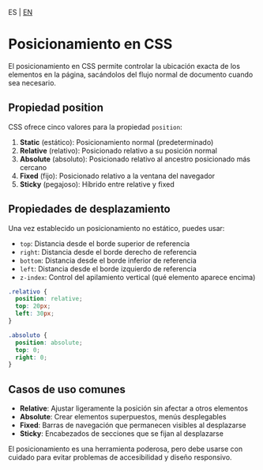 <!-- MULTILANGUAJE MENU START -->
ES | [EN](https://lckpig.gitbook.io/practical-dev-handbook/css/box-model/positioning)
<!-- MULTILANGUAJE MENU END -->

# Posicionamiento en CSS

El posicionamiento en CSS permite controlar la ubicación exacta de los elementos en la página, sacándolos del flujo normal de documento cuando sea necesario.

## Propiedad position

CSS ofrece cinco valores para la propiedad `position`:

1. **Static** (estático): Posicionamiento normal (predeterminado)
2. **Relative** (relativo): Posicionado relativo a su posición normal
3. **Absolute** (absoluto): Posicionado relativo al ancestro posicionado más cercano
4. **Fixed** (fijo): Posicionado relativo a la ventana del navegador
5. **Sticky** (pegajoso): Híbrido entre relative y fixed

## Propiedades de desplazamiento

Una vez establecido un posicionamiento no estático, puedes usar:

- `top`: Distancia desde el borde superior de referencia
- `right`: Distancia desde el borde derecho de referencia
- `bottom`: Distancia desde el borde inferior de referencia
- `left`: Distancia desde el borde izquierdo de referencia
- `z-index`: Control del apilamiento vertical (qué elemento aparece encima)

```css
.relativo {
  position: relative;
  top: 20px;
  left: 30px;
}

.absoluto {
  position: absolute;
  top: 0;
  right: 0;
}
```

## Casos de uso comunes

- **Relative**: Ajustar ligeramente la posición sin afectar a otros elementos
- **Absolute**: Crear elementos superpuestos, menús desplegables
- **Fixed**: Barras de navegación que permanecen visibles al desplazarse
- **Sticky**: Encabezados de secciones que se fijan al desplazarse

El posicionamiento es una herramienta poderosa, pero debe usarse con cuidado para evitar problemas de accesibilidad y diseño responsivo. 